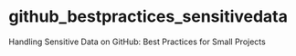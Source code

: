 # github_bestpractices_sensitivedata
Handling Sensitive Data on GitHub: Best Practices for Small Projects
